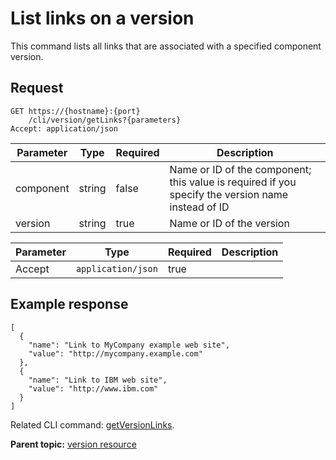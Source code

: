 # List links on a version

This command lists all links that are associated with a specified component version.

## Request

```
GET https://{hostname}:{port}
    /cli/version/getLinks?{parameters}
Accept: application/json

```

|Parameter|Type|Required|Description|
|---------|----|--------|-----------|
|component|string|false|Name or ID of the component; this value is required if you specify the version name instead of ID|
|version|string|true|Name or ID of the version|

|Parameter|Type|Required|Description|
|---------|----|--------|-----------|
|Accept|`application/json`|true| |

## Example response

```
[
  {
    "name": "Link to MyCompany example web site",
    "value": "http://mycompany.example.com"
  },
  {
    "name": "Link to IBM web site",
    "value": "http://www.ibm.com"
  }
]
```

Related CLI command: [getVersionLinks](udclient_getversionlinks.md).

**Parent topic:** [version resource](../../com.udeploy.api.doc/topics/rest_cli_version.md)

